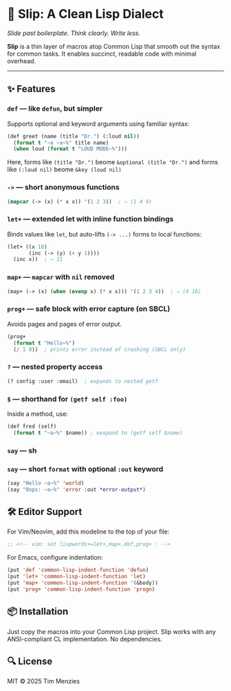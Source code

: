 # 🧠 Slip: A Clean Lisp Dialect

_Slide past boilerplate. Think clearly. Write less._

**Slip** is a thin layer of macros atop Common Lisp that smooth out the
syntax for common tasks. It enables succinct, readable code with minimal
overhead.

---

## ✨ Features

### `def` — like `defun`, but simpler

Supports optional and keyword arguments using familiar syntax:

```lisp
(def greet (name (title "Dr.") (:loud nil))
  (format t "~a ~a~%" title name)
  (when loud (format t "LOUD MODE~%")))
```

Here, forms like `(title "Dr.")` beome `&optional (title "Dr.")` and
forms like `(:loud nil)` beome `&key (loud nil)`


### `->` — short anonymous functions

```lisp
(mapcar (-> (x) (* x x)) '(1 2 3))  ; ⇒ (1 4 9)
```


### `let+` — extended let with inline function bindings

Binds values like `let`, but auto-lifts `(-> ...)` forms to local
functions:

```lisp
(let+ ((x 10)
       (inc (-> (y) (+ y 1))))
  (inc x))  ; ⇒ 11
```


### `map+` — `mapcar` with `nil` removed

```lisp
(map+ (-> (x) (when (evenp x) (* x x))) '(1 2 3 4))  ; ⇒ (4 16)
```


### `prog+` — safe block with error capture (on SBCL)
Avoids pages and pages of error output.

```lisp
(prog+
  (format t "Hello~%")
  (/ 1 0))  ; prints error instead of crashing (SBCL only)
```


### `?` — nested property access

```lisp
(? config :user :email)  ; expands to nested getf
```


### `$` — shorthand for `(getf self :foo)`

Inside a method, use:

```lisp
(def fred (self)
  (format t "~a~%" $name)) ; exxpand to (getf self $name)
```

### `say` — sh


### `say` — short `format` with optional `:out` keyword

```lisp
(say "Hello ~a~%" 'world)
(say "Oops: ~a~%" 'error :out *error-output*)
```

## 🛠️ Editor Support

For Vim/Neovim, add this modeline to the top of your file:

```lisp
;; <!-- vim: set lispwords+=let+,map+,def,prog+ : -->
```

For Emacs, configure indentation:

```lisp
(put 'def 'common-lisp-indent-function 'defun)
(put 'let+ 'common-lisp-indent-function 'let)
(put 'map+ 'common-lisp-indent-function '(&body))
(put 'prog+ 'common-lisp-indent-function 'progn)
```


## 📦 Installation

Just copy the macros into your Common Lisp project. Slip works with
any ANSI-compliant CL implementation. No dependencies.


## 🔍 License

MIT © 2025 Tim Menzies
